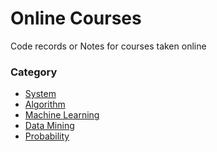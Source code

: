 Online Courses
========

Code records or Notes for courses taken online


### Category
- [System](./file/system.md)
- [Algorithm](./file/algorithm.md)
- [Machine Learning](./file/ml.md)
- [Data Mining](./file/dm.md)
- [Probability](./file/prob.md)
